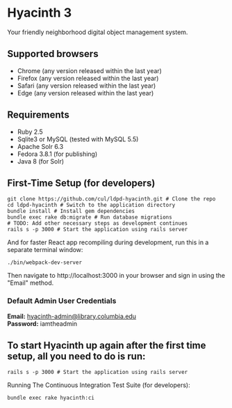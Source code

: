 # Hyacinth 3

Your friendly neighborhood digital object management system.

## Supported browsers

- Chrome (any version released within the last year)
- Firefox (any version released within the last year)
- Safari (any version released within the last year)
- Edge (any version released within the last year)

## Requirements

- Ruby 2.5
- Sqlite3 or MySQL (tested with MySQL 5.5)
- Apache Solr 6.3
- Fedora 3.8.1 (for publishing)
- Java 8 (for Solr)

## First-Time Setup (for developers)

```
git clone https://github.com/cul/ldpd-hyacinth.git # Clone the repo
cd ldpd-hyacinth # Switch to the application directory
bundle install # Install gem dependencies
bundle exec rake db:migrate # Run database migrations
# TODO: Add other necessary steps as development continues
rails s -p 3000 # Start the application using rails server
```
And for faster React app recompiling during development, run this in a separate terminal window:

```
./bin/webpack-dev-server
```

Then navigate to http://localhost:3000 in your browser and sign in using the "Email" method.

### Default Admin User Credentials

**Email:** hyacinth-admin@library.columbia.edu<br/>
**Password:** iamtheadmin

## To start Hyacinth up again after the first time setup, all you need to do is run:

```
rails s -p 3000 # Start the application using rails server
```

Running The Continuous Integration Test Suite (for developers):
```
bundle exec rake hyacinth:ci
```
